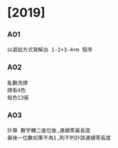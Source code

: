 # [2019]
### A01
    以遞迴方式寫解出 1-2+3-4+m 程序

### A02
    亂數洗牌
    牌有4色
    每色13張

### A03
    計算 數字轉二進位後,連續零最長度
    最後一位數如果不為1,則不列計該連續零長度